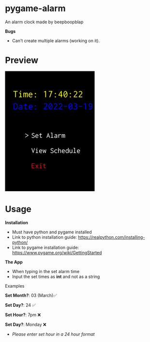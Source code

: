 # pygame-alarm

An alarm clock made by beepboopblap

**Bugs**

- Can't create multiple alarms (working on it).

# Preview
![the menu of the alarm](preview.png)

# Usage

**Installation**

- Must have python and pygame installed
- Link to python installation guide: https://realpython.com/installing-python/
- Link to pygame installation guide: https://www.pygame.org/wiki/GettingStarted

**The App**

- When typing in the set alarm time
- Input the set times as **int** and not as a string

Examples

**Set Month?**: 03 (March)✅

**Set Day?**: 24 ✅

**Set Hour?**: 7pm ❌ 

**Set Day?**: Monday ❌ 

* *Please enter set hour in a 24 hour format*
